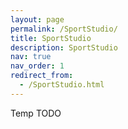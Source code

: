 ```yaml
---
layout: page
permalink: /SportStudio/
title: SportStudio
description: SportStudio
nav: true
nav_order: 1
redirect_from: 
  - /SportStudio.html
---
```

Temp TODO